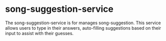 # song-suggestion-service
The song-suggestion-service is for manages song-suggestion. This service allows users to type in their answers, auto-filling suggestions based on their input to assist with their guesses.

